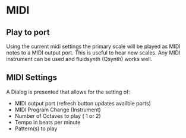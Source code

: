# MIDI
## Play to port 
Using the current midi settings the primary scale will be played as
MIDI notes to a MIDI output port.  This is useful to hear new scales.
Any MIDI instrument can be used and fluidsynth (Qsynth) works well.

## MIDI Settings
A Dialog is presented that allows for the setting of:
* MIDI output port  (refresh button updates availble ports)
* MIDI Program Change (Instrument)
* Number of Octaves to play ( 1 or 2)
* Tempo in beats per minute
* Pattern(s) to play
